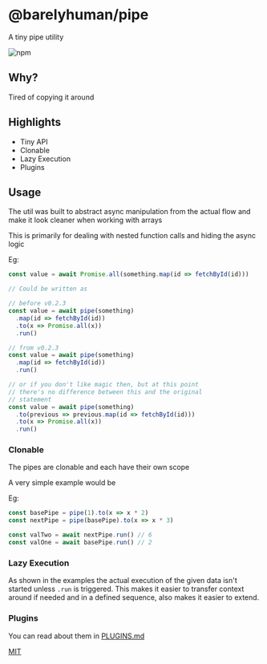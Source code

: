 # @barelyhuman/pipe

A tiny pipe utility

![npm](https://img.shields.io/npm/v/@barelyhuman/pipe?colorA=black&colorB=black&logoColor=black)

## Why?

Tired of copying it around

## Highlights

- Tiny API
- Clonable
- Lazy Execution
- Plugins

## Usage

The util was built to abstract async manipulation from the actual flow and make
it look cleaner when working with arrays

This is primarily for dealing with nested function calls and hiding the async
logic

Eg:

```js
const value = await Promise.all(something.map(id => fetchById(id)))

// Could be written as

// before v0.2.3
const value = await pipe(something)
  .map(id => fetchById(id))
  .to(x => Promise.all(x))
  .run()

// from v0.2.3
const value = await pipe(something)
  .map(id => fetchById(id))
  .run()

// or if you don't like magic then, but at this point
// there's no difference between this and the original
// statement
const value = await pipe(something)
  .to(previous => previous.map(id => fetchById(id)))
  .to(x => Promise.all(x))
  .run()
```

### Clonable

The pipes are clonable and each have their own scope

A very simple example would be

Eg:

```js
const basePipe = pipe(1).to(x => x * 2)
const nextPipe = pipe(basePipe).to(x => x * 3)

const valTwo = await nextPipe.run() // 6
const valOne = await basePipe.run() // 2
```

### Lazy Execution

As shown in the examples the actual execution of the given data isn't started
unless `.run` is triggered. This makes it easier to transfer context around if
needed and in a defined sequence, also makes it easier to extend.

### Plugins

You can read about them in [PLUGINS.md](/PLUGINS.md)

[MIT](/LICENSE)
